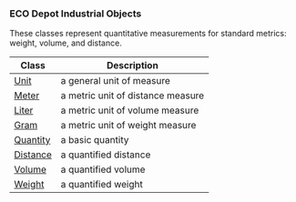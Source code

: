 ### ECO Depot Industrial Objects

These classes represent quantitative measurements for standard metrics: weight, volume, and distance.

| **Class** | **Description** |
| --------- | --------------- |
| [Unit](Unit.hoot#L9)     | a general unit of measure |
| [Meter](Meter.hoot#L9)   | a metric unit of distance measure |
| [Liter](Liter.hoot#L9)   | a metric unit of volume measure |
| [Gram](Gram.hoot#L9)     | a metric unit of weight measure |
| [Quantity](Quantity.hoot#L9) | a basic quantity |
| [Distance](Distance.hoot#L9) | a quantified distance |
| [Volume](Volume.hoot#L9)     | a quantified volume |
| [Weight](Weight.hoot#L9)     | a quantified weight |
